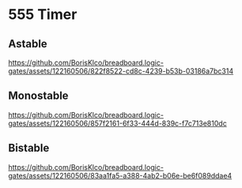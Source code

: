# 555 Timer


## Astable
https://github.com/BorisKlco/breadboard.logic-gates/assets/122160506/822f8522-cd8c-4239-b53b-03186a7bc314
## Monostable
https://github.com/BorisKlco/breadboard.logic-gates/assets/122160506/857f2161-6f33-444d-839c-f7c713e810dc
## Bistable
https://github.com/BorisKlco/breadboard.logic-gates/assets/122160506/83aa1fa5-a388-4ab2-b06e-be6f089ddae4


